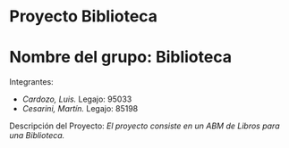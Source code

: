 # Proyecto Biblioteca

Nombre del grupo: **Biblioteca**
================================

Integrantes:  

* *Cardozo, Luis.* Legajo: 95033
* *Cesarini, Martín.* Legajo: 85198  

Descripción del Proyecto:
*El proyecto consiste en un ABM de Libros para una Biblioteca.*
